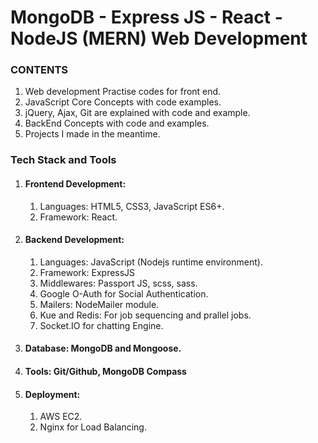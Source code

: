 # MongoDB - Express JS - React - NodeJS (MERN) Web Development

### CONTENTS

1. Web development Practise codes for front end.
2. JavaScript Core Concepts with code examples.
3. jQuery, Ajax, Git are explained with code and example.
4. BackEnd Concepts with code and examples.
5. Projects I made in the meantime.

### Tech Stack and Tools

1. #### Frontend Development:

   1. Languages: HTML5, CSS3, JavaScript ES6+.
   2. Framework: React.
2. #### Backend Development:

   1. Languages: JavaScript (Nodejs runtime environment).
   2. Framework: ExpressJS
   3. Middlewares: Passport JS, scss, sass.
   4. Google O-Auth for Social Authentication.
   5. Mailers: NodeMailer module.
   6. Kue and Redis: For job sequencing and prallel jobs.
   7. Socket.IO for chatting Engine.
3. #### Database: MongoDB and Mongoose.
4. #### Tools: Git/Github, MongoDB Compass
5. #### Deployment:
   1. AWS EC2.
   2. Nginx for Load Balancing. 
